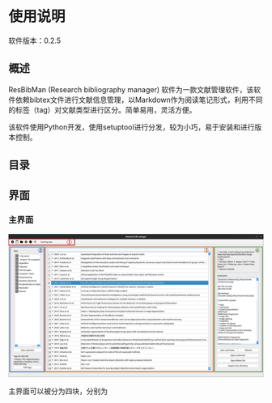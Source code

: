 # 使用说明

软件版本：0.2.5

## 概述

ResBibMan (Research bibliography manager) 软件为一款文献管理软件，该软件依赖bibtex文件进行文献信息管理，以Markdown作为阅读笔记形式，利用不同的标签（tag）对文献类型进行区分。简单易用，灵活方便。

该软件使用Python开发，使用setuptool进行分发，较为小巧，易于安装和进行版本控制。

## 目录

## 界面

### 主界面

![mainWindow](imgs/mainWindow-notation.png)

主界面可以被分为四块，分别为



